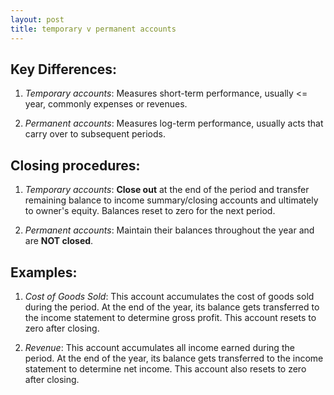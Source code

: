 ```yaml
---
layout: post
title: temporary v permanent accounts
---
```


## Key Differences:

1. *Temporary accounts*: Measures short-term performance, usually <= year, commonly expenses or revenues.   

2. *Permanent accounts*: Measures log-term performance, usually acts that carry over to subsequent periods.  

## Closing procedures:

1. *Temporary accounts*: **Close out** at the end of the period and transfer remaining balance to income summary/closing accounts and ultimately to owner's equity. Balances reset to zero for the next period.   

1. *Permanent accounts*: Maintain their balances throughout the year and are **NOT closed**.   

## Examples:

1. *Cost of Goods Sold*: This account accumulates the cost of goods sold during the period. At the end of the year, its balance gets transferred to the income statement to determine gross profit. This account resets to zero after closing.   

1. *Revenue*: This account accumulates all income earned during the period. At the end of the year, its balance gets transferred to the income statement to determine net income. This account also resets to zero after closing.  

